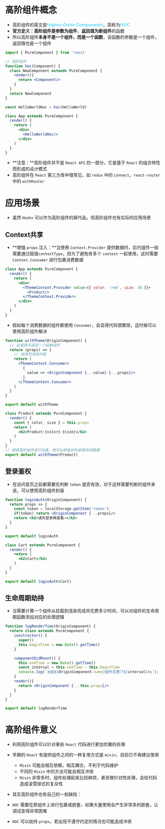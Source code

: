 # 高阶组件概念

- 高阶组件的英文是<font color='#61dafb'>**Higher-Order Components**</font>，简称为<font color='#61dafb'>**HOC**</font>
- **官方定义：**高阶组件是**参数为组件**，**返回值为新组件**的函数
- 所以高阶组件**本身不是一个组件，而是一个函数**，该函数的参数是一个组件，返回值也是一个组件

```jsx
import { PureComponent } from 'react'

// 高阶组件
function hoc(Component) {
  class NewComponent extends PureComponent {
    render(){
      return <Component/>
    }
  }
  return NewComponent
}

const HelloWorldHoc = hoc(HelloWorld)

class App extends PureComponent {
  render() {
    return (
      <div>
        <HelloWorldHoc/>
      </div>
    )
  }
}
```

- **注意：**高阶组件并不是 `React API` 的一部分，它是基于 `React` 的组合特性而形成的设计模式
- 高阶组件在 `React` 第三方库中很常见，如 `redux` 中的 `connect`，`react-router` 中的 `withRouter`

# 应用场景

- 虽然 `Hooks` 可以作为高阶组件的替代品，但高阶组件也有实际的应用场景

## Context共享

- **增强 `props` 注入：**当使用 `Context.Provider` 提供数据时，后代组件一般需要通过赋值`contextType`，但为了避免有多个 `context` 一起使用，这时需要 `Context.Consumer` 进行包裹消费数据

```jsx
class App extends PureComponent {
  render() {
    return (
      <div>
        <ThemeContext.Provider value={{ color: 'red', size: 30 }}>
          <Product/>
        </ThemeContext.Provider>
      </div>
    )
  }
}
```

- 假如每个消费数据的组件都使用 `Consumer`，会显得代码很繁琐，这时候可以使用高阶组件解决

```jsx
function withTheme(OriginComponent) {
  // 这里其实返回一个函数组件
  return (props) => {
    // 组件的渲染内容
    return (
      <ThemeContext.Consumer>
        {
          value => <OriginComponent {...value} {...props}/>
        }
      </ThemeContext.Consumer>
    )
  }
}

export default withTheme
```

```jsx
class Product extends PureComponent {
  render() {
    const { color, size } = this.props
    return (
      <h2>Product:{color}-{size}</h2>
    )
  }
}
// 使用高阶组件进行包裹，就可以获取到外部提供的数据
export default withTheme(Product)
```

## 登录鉴权

- 在访问首页之前都需要先判断 `token` 是否有效，对于这样需要判断的组件来说，可以使用高阶组件封装

```jsx
function loginAuth(OriginComponent) {
  return props => {
    const token = localStorage.getItem('token')
    if(token) return <OriginComponent {...props}/>
    return <h2>请先登录再查看~</h2>
  }
}

export default loginAuth
```

```jsx
class Cart extends PureComponent {
  render() {
    return (
      <h2>Cart</h2>
    )
  }
}

export default loginAuth(Cart)
```

## 生命周期劫持

- 当需要计算一个组件从挂载到渲染完成共花费多少时间，可以对组件的生命周期函数添加对应的处理逻辑

```jsx
function logRenderTime(OriginComponent) {
  return class extends PureComponent {
    constructor() {
      super()
      this.beginTime = new Date().getTime()
    }

    componentDidMount() {
      this.endTime = new Date().getTime()
      const interval = this.endTime - this.beginTime
      console.log(`当前${OriginComponent.name}组件花费了${interval}ms`);
    }
    render(){
      return <OriginComponent {...this.props}/>
    }
  }
}

export default logRenderTime
```

# 高阶组件意义

- 利用高阶组件可以针对某些 `React` 代码进行更加优雅的处理
- 早期的 `React` 有提供组件之间的一种复用方式是 `mixin`，目前已不再建议使用
  - `Mixin` 可能会相互依赖，相互耦合，不利于代码维护
  - 不同的 `Mixin` 中的方法可能会相互冲突
  - `Mixin` 非常多时，组件处理起来比较麻烦，甚至做针对性处理，会给代码造成滚雪球式的复杂性

- 其实高阶组件也有自己的一些缺陷：
- `HOC` 需要在原组件上进行包裹或嵌套，如果大量使用会产生非常多的嵌套，让调试变得非常困难
- `HOC` 可以劫持 `props`，若出现不遵守约定的情况也可能造成冲突